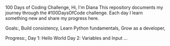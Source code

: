 100 Days of Coding Challenge,
Hi, I'm Diana 
This repository documents my journey through the #100DaysOfCode challenge.
Each day I learn something new and share my progress here.

Goals:,
Build consistency,
Learn Python fundamentals,
Grow as a developer,

Progress:,
 Day 1: Hello World
 Day 2: Variables and Input
...
